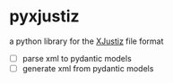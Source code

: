 # pyxjustiz

a python library for the [XJustiz](https://xjustiz.justiz.de/) file format

- [ ] parse xml to pydantic models
- [ ] generate xml from pydantic models
